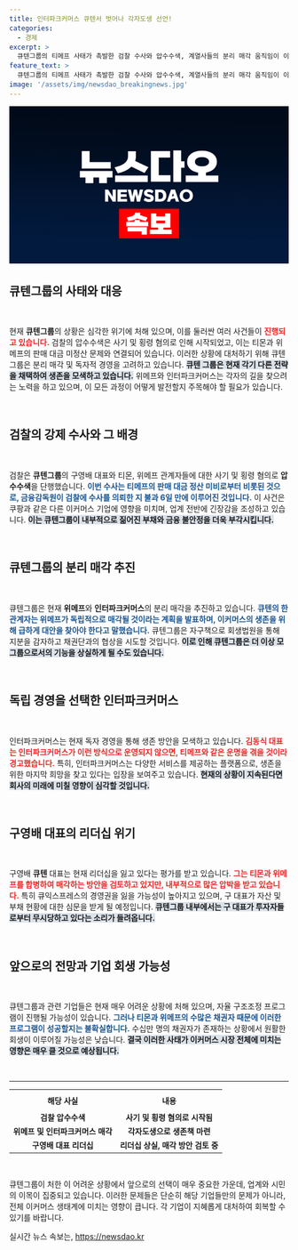```yaml
---
title: 인터파크커머스 큐텐서 벗어나 각자도생 선언!
categories:
  - 경제
excerpt: >
  큐텐그룹의 티메프 사태가 촉발한 검찰 수사와 압수수색, 계열사들의 분리 매각 움직임이 이어지고 있다. 구영배 대표는 두 회사를 합병해 정상화하려는 계획을 세우지만, 리더십 위기 속에서 생존법을 찾아야 할 상황에 놓였다.
feature_text: >
  큐텐그룹의 티메프 사태가 촉발한 검찰 수사와 압수수색, 계열사들의 분리 매각 움직임이 이어지고 있다. 구영배 대표는 두 회사를 합병해 정상화하려는 계획을 세우지만, 리더십 위기 속에서 생존법을 찾아야 할 상황에 놓였다.
image: '/assets/img/newsdao_breakingnews.jpg'
---
```


<p><img src="/assets/img/newsdao_breakingnews.jpg" alt="flaretime 속보" /></p>

<h2 data-ke-size="size26">큐텐그룹의 사태와 대응</h2>

<p data-ke-size="size16">&nbsp;</p>

<p>현재 <strong>큐텐그룹</strong>의 상황은 심각한 위기에 처해 있으며, 이를 둘러싼 여러 사건들이 <b><span style="color: #ee2323;">진행되고 있습니다.</span></b> 검찰의 압수수색은 사기 및 횡령 혐의로 인해 시작되었고, 이는 티몬과 위메프의 판매 대금 미정산 문제와 연결되어 있습니다. 이러한 상황에 대처하기 위해 큐텐그룹은 분리 매각 및 독자적 경영을 고려하고 있습니다. <b><span style="background-color: #21538527;">큐텐 그룹은 현재 각기 다른 전략을 채택하여 생존을 모색하고 있습니다.</span></b> 위메프와 인터파크커머스는 각자의 길을 찾으려는 노력을 하고 있으며, 이 모든 과정이 어떻게 발전할지 주목해야 할 필요가 있습니다. </p>

<p data-ke-size="size16">&nbsp;</p>

<h2 data-ke-size="size26">검찰의 강제 수사와 그 배경</h2>

<p data-ke-size="size16">&nbsp;</p>

<p>검찰은 <strong>큐텐그룹</strong>의 구영배 대표와 티몬, 위메프 관계자들에 대한 사기 및 횡령 혐의로 <strong>압수수색</strong>을 단행했습니다. <b><span style="color: #1a5490;">이번 수사는 티메프의 판매 대금 정산 미비로부터 비롯된 것으로, 금융감독원이 검찰에 수사를 의뢰한 지 불과 6일 만에 이루어진 것입니다.</span></b> 이 사건은 쿠팡과 같은 다른 이커머스 기업에 영향을 미치며, 업계 전반에 긴장감을 조성하고 있습니다. <b><span style="background-color: #21538527;">이는 큐텐그룹이 내부적으로 짊어진 부채와 금융 불안정을 더욱 부각시킵니다.</span></b></p>

<p data-ke-size="size16">&nbsp;</p>

<h2 data-ke-size="size26">큐텐그룹의 분리 매각 추진</h2>

<p data-ke-size="size16">&nbsp;</p>

<p>큐텐그룹은 현재 <strong>위메프</strong>와 <strong>인터파크커머스</strong>의 분리 매각을 추진하고 있습니다. <b><span style="color: #1a5490;">큐텐의 한 관계자는 위메프가 독립적으로 매각될 것이라는 계획을 발표하며, 이커머스의 생존을 위해 급하게 대안을 찾아야 한다고 말했습니다.</span></b> 큐텐그룹은 자구책으로 회생법원을 통해 지분을 감자하고 채권단과의 협상을 시도할 것입니다. <b><span style="background-color: #21538527;">이로 인해 큐텐그룹은 더 이상 모그룹으로서의 기능을 상실하게 될 수도 있습니다.</span></b></p>

<p data-ke-size="size16">&nbsp;</p>

<h2 data-ke-size="size26">독립 경영을 선택한 인터파크커머스</h2>

<p data-ke-size="size16">&nbsp;</p>

<p>인터파크커머스는 현재 독자 경영을 통해 생존 방안을 모색하고 있습니다. <b><span style="color: #ee2323;">김동식 대표는 인터파크커머스가 이런 방식으로 운영되지 않으면, 티메프와 같은 운명을 겪을 것이라 경고했습니다.</span></b> 특히, 인터파크커머스는 다양한 서비스를 제공하는 플랫폼으로, 생존을 위한 마지막 희망을 찾고 있다는 입장을 보여주고 있습니다. <b><span style="background-color: #21538527;">현재의 상황이 지속된다면 회사의 미래에 미칠 영향이 심각할 것입니다.</span></b></p>

<p data-ke-size="size16">&nbsp;</p>

<h2 data-ke-size="size26">구영배 대표의 리더십 위기</h2>

<p data-ke-size="size16">&nbsp;</p>

<p>구영배 <strong>큐텐</strong> 대표는 현재 리더십을 잃고 있다는 평가를 받고 있습니다. <b><span style="color: #ee2323;">그는 티몬과 위메프를 합병하여 매각하는 방안을 검토하고 있지만, 내부적으로 많은 압박을 받고 있습니다.</span></b> 특히 큐익스프레스의 경영권을 잃을 가능성이 높아지고 있으며, 구 대표가 자산 및 부채 현황에 대한 심문을 받게 될 예정입니다. <b><span style="background-color: #21538527;">큐텐그룹 내부에서는 구 대표가 투자자들로부터 무시당하고 있다는 소리가 들려옵니다.</span></b></p>

<p data-ke-size="size16">&nbsp;</p>

<h2 data-ke-size="size26">앞으로의 전망과 기업 회생 가능성</h2>

<p data-ke-size="size16">&nbsp;</p>

<p>큐텐그룹과 관련 기업들은 현재 매우 어려운 상황에 처해 있으며, 자율 구조조정 프로그램이 진행될 가능성이 있습니다. <b><span style="color: #1a5490;">그러나 티몬과 위메프의 수많은 채권자 때문에 이러한 프로그램이 성공할지는 불확실합니다.</span></b> 수십만 명의 채권자가 존재하는 상황에서 원활한 회생이 이루어질 가능성은 낮습니다. <b><span style="background-color: #21538527;">결국 이러한 사태가 이커머스 시장 전체에 미치는 영향은 매우 클 것으로 예상됩니다.</span></b></p>

<p data-ke-size="size16">&nbsp;</p>

<hr>

<table style="width: 100%; border-collapse: collapse;">
    <tr>
        <th style="text-align: center; height: 30px;"><b>해당 사실</b></th>
        <th style="text-align: center; height: 30px;"><b>내용</b></th>
    </tr>
    <tr>
        <td style="text-align: center; height: 17px;"><b>검찰 압수수색</b></td>
        <td style="text-align: center; height: 17px;"><b>사기 및 횡령 혐의로 시작됨</b></td>
    </tr>
    <tr>
        <td style="text-align: center; height: 17px;"><b>위메프 및 인터파크커머스 매각</b></td>
        <td style="text-align: center; height: 17px;"><b>각자도생으로 생존책 마련</b></td>
    </tr>
    <tr>
        <td style="text-align: center; height: 17px;"><b>구영배 대표 리더십</b></td>
        <td style="text-align: center; height: 17px;"><b>리더십 상실, 매각 방안 검토 중</b></td>
    </tr>
</table>

<p data-ke-size="size16">&nbsp;</p>

<p>큐텐그룹이 처한 이 어려운 상황에서 앞으로의 선택이 매우 중요한 가운데, 업계와 시민의 이목이 집중되고 있습니다. 이러한 문제들은 단순히 해당 기업들만의 문제가 아니라, 전체 이커머스 생태계에 미치는 영향이 큽니다. 각 기업이 지혜롭게 대처하여 회복할 수 있기를 바랍니다.</p>
실시간 뉴스 속보는, <a href="https://newsdao.kr" rel="dofollow">https://newsdao.kr</a>


